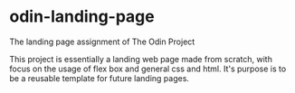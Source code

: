 # odin-landing-page
The landing page assignment of The Odin Project

This project is essentially a landing web page made from scratch, with focus on the usage of flex box and general css and html. It's purpose is to be a reusable template for future landing pages.
